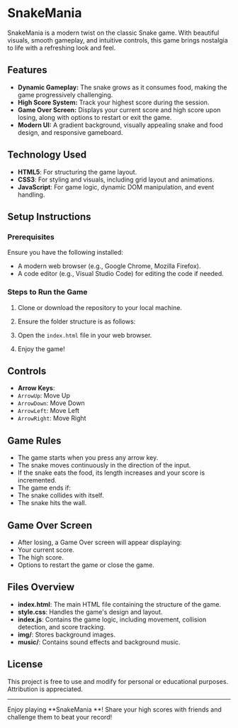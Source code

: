 # SnakeMania 

SnakeMania is a modern twist on the classic Snake game. With beautiful visuals, smooth gameplay, and intuitive controls, this game brings nostalgia to life with a refreshing look and feel.

## Features
- **Dynamic Gameplay:** The snake grows as it consumes food, making the game progressively challenging.
- **High Score System:** Track your highest score during the session.
- **Game Over Screen:** Displays your current score and high score upon losing, along with options to restart or exit the game.
- **Modern UI:** A gradient background, visually appealing snake and food design, and responsive gameboard.

## Technology Used
- **HTML5**: For structuring the game layout.
- **CSS3**: For styling and visuals, including grid layout and animations.
- **JavaScript**: For game logic, dynamic DOM manipulation, and event handling.

## Setup Instructions

### Prerequisites
Ensure you have the following installed:
- A modern web browser (e.g., Google Chrome, Mozilla Firefox).
- A code editor (e.g., Visual Studio Code) for editing the code if needed.

### Steps to Run the Game
1. Clone or download the repository to your local machine.
2. Ensure the folder structure is as follows:

3. Open the `index.html` file in your web browser.
4. Enjoy the game!

## Controls
- **Arrow Keys**:
- `ArrowUp`: Move Up
- `ArrowDown`: Move Down
- `ArrowLeft`: Move Left
- `ArrowRight`: Move Right

## Game Rules
- The game starts when you press any arrow key.
- The snake moves continuously in the direction of the input.
- If the snake eats the food, its length increases and your score is incremented.
- The game ends if:
- The snake collides with itself.
- The snake hits the wall.

## Game Over Screen
- After losing, a Game Over screen will appear displaying:
- Your current score.
- The high score.
- Options to restart the game or close the game.

## Files Overview
- **index.html**: The main HTML file containing the structure of the game.
- **style.css**: Handles the game's design and layout.
- **index.js**: Contains the game logic, including movement, collision detection, and score tracking.
- **img/**: Stores background images.
- **music/**: Contains sound effects and background music.


## License
This project is free to use and modify for personal or educational purposes. Attribution is appreciated.

---

Enjoy playing **SnakeMania **! Share your high scores with friends and challenge them to beat your record!
